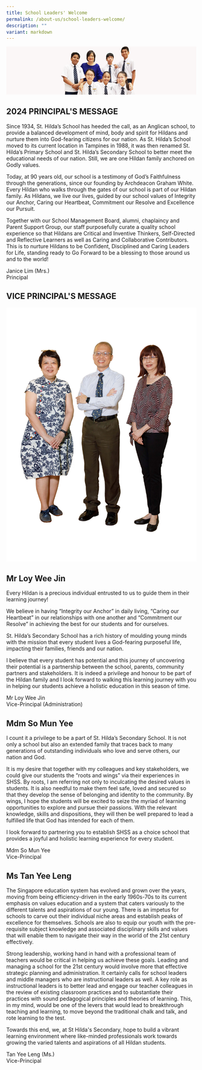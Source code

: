```yaml
---
title: School Leaders' Welcome
permalink: /about-us/school-leaders-welcome/
description: ""
variant: markdown
---
```

![](/images/School%20Info/Principal's%20Message.png)


2024 PRINCIPAL'S MESSAGE
-------------------

Since 1934, St. Hilda’s School has heeded the call, as an Anglican school, to provide a balanced development of mind, body and spirit for Hildans and nurture them into God-fearing citizens for our nation. As St. Hilda’s School moved to its current location in Tampines in 1988, it was then renamed St. Hilda’s Primary School and St. Hilda’s Secondary School to better meet the educational needs of our nation. Still, we are one Hildan family anchored on Godly values.

Today, at 90 years old, our school is a testimony of God’s Faithfulness through the generations, since our founding by Archdeacon Graham White. Every Hildan who walks through the gates of our school is part of our Hildan family. As Hildans, we&nbsp;live our lives, guided by our school values of Integrity our Anchor, Caring our Heartbeat, Commitment our Resolve and Excellence our Pursuit.

Together with our School Management Board, alumni, chaplaincy and Parent Support Group, our staff purposefully curate a quality school experience so that Hildans are Critical and Inventive Thinkers, Self-Directed and Reflective Learners as well as Caring and Collaborative Contributors. This is to nurture Hildans to be Confident, Disciplined and Caring Leaders for Life, standing ready to Go Forward to be a blessing to those around us and to the world!

Janice Lim (Mrs.)<br>
Principal

VICE PRINCIPAL'S MESSAGE
------------------------
![](/images/Staff/VPs.jpg)

Mr Loy Wee Jin
--------------

<style> { margin:0;} </style>Every Hildan is a precious individual entrusted to us to guide them in their learning journey!
<p></p>
<style> { margin:0;} </style>We believe in having “Integrity our Anchor” in daily living, “Caring our Heartbeat” in our relationships with one another and “Commitment our Resolve” in achieving the best for our students and for ourselves.
<p></p>
<style> { margin:0;} </style>St. Hilda’s Secondary School has a rich history of moulding young minds with the mission that every student lives a God-fearing purposeful life, impacting their families, friends and our nation.
<p></p>
<style> { margin:0;} </style>I believe that every student has potential and this journey of uncovering their potential is a partnership between the school, parents, community partners and stakeholders. It is indeed a privilege and&nbsp;honour&nbsp;to be part of the Hildan family and I look forward to walking this learning journey with you in helping our students achieve a holistic education in this season of time.

Mr Loy Wee Jin<br>
Vice-Principal (Administration)

Mdm So Mun Yee
--------------

<style> { margin:0;} </style>I count it a privilege to be a part of St. Hilda’s Secondary School. It is not only a school but also an extended family that traces back to many generations of outstanding individuals who love and serve others, our nation and God.
<p></p>
<style> { margin:0;} </style>It is my desire that together with my colleagues and key stakeholders, we could give our students the “roots and wings” via their experiences in SHSS. By roots, I am referring not only to inculcating the desired values in students. It is also needful to make them feel safe, loved and secured so that they develop the sense of belonging and identity to the community. By wings, I hope the students will be excited to seize the myriad of learning opportunities to explore and pursue their passions. With the relevant knowledge, skills and dispositions, they will then be well prepared to lead a fulfilled life that God has intended for each of them.
<p></p>
<style> { margin:0;} </style> I look forward to partnering you to establish SHSS as a choice school that provides a joyful and holistic learning experience for every student.

Mdm So Mun Yee<br>
Vice-Principal

Ms Tan Yee Leng
---------------

<style> { margin:0;} </style>The Singapore education system has evolved and grown over the years, moving from being efficiency-driven in the early 1960s-70s to its current emphasis on values education and a system that caters variously to the different talents and aspirations of our young. There is an impetus for schools to carve out their individual niche areas and establish peaks of excellence for themselves. Schools are also to equip our youth with the pre-requisite subject knowledge and associated disciplinary skills and values that will enable them to navigate their way in the world of the 21st century effectively.&nbsp;
<p></p>
<style> { margin:0;} </style>Strong leadership, working hand in hand with a professional team of teachers would be critical in helping us achieve these goals. Leading and managing a school for the 21st century would involve more that effective strategic planning and administration. It certainly calls for school leaders and middle managers who are instructional leaders as well. A key role as instructional leaders is to better lead and engage our teacher colleagues in the review of existing classroom practices and to substantiate their practices with sound pedagogical principles and theories of learning. This, in my mind, would be one of the levers that would lead to breakthrough teaching and learning, to move beyond the traditional chalk and talk, and rote learning to the test.&nbsp;
<p></p>
<style> { margin:0;} </style>Towards this end, we, at St Hilda's Secondary, hope to build a vibrant learning environment where like-minded professionals work towards growing the varied talents and aspirations of all Hildan students.
  
Tan Yee Leng (Ms.)  
Vice-Principal